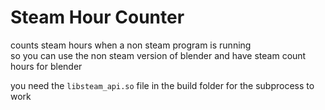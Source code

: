 # Steam Hour Counter

counts steam hours when a non steam program is running\
so you can use the non steam version of blender and have steam count hours for blender

you need the `libsteam_api.so` file in the build folder for the subprocess to work
